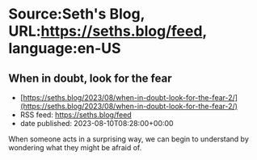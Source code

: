 # Source:Seth's Blog, URL:https://seths.blog/feed, language:en-US

## When in doubt, look for the fear
 - [https://seths.blog/2023/08/when-in-doubt-look-for-the-fear-2/](https://seths.blog/2023/08/when-in-doubt-look-for-the-fear-2/)
 - RSS feed: https://seths.blog/feed
 - date published: 2023-08-10T08:28:00+00:00

When someone acts in a surprising way, we can begin to understand by wondering what they might be afraid of.

